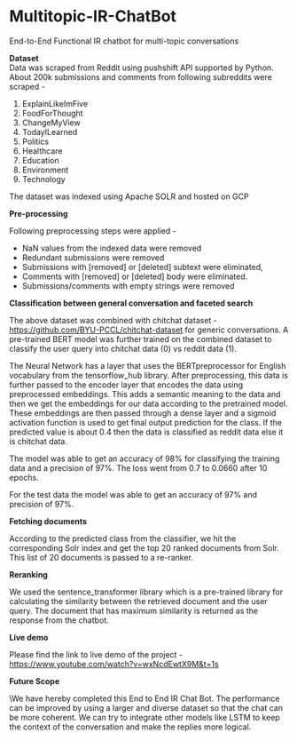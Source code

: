 # Multitopic-IR-ChatBot
End-to-End Functional IR chatbot for multi-topic conversations

**Dataset** <br />
Data was scraped from Reddit using pushshift API supported by Python. About 200k submissions and comments from following subreddits were scraped - <br />

1. ExplainLikeImFive <br />
2. FoodForThought <br />
3. ChangeMyView <br />
4. TodayILearned <br />
5. Politics <br />
6. Healthcare <br />
7. Education <br />
8. Environment <br />
9. Technology <br />
 
The dataset was indexed using Apache SOLR and hosted on GCP <br />

**Pre-processing** <br />

Following preprocessing steps were applied - <br />
* NaN values from the indexed data were removed
* Redundant submissions were removed
* Submissions with [removed] or [deleted] subtext were eliminated,
* Comments with [removed] or [deleted] body were eliminated.  
* Submissions/comments with empty strings were removed

**Classification between general conversation and faceted search**

The above dataset was combined with chitchat dataset - https://github.com/BYU-PCCL/chitchat-dataset for generic conversations.
A pre-trained BERT model was further trained on the combined dataset to classify the user query into chitchat data (0) vs reddit data (1).

The Neural Network has a layer that uses the BERTpreprocessor for English vocabulary from the tensorflow_hub library. After preprocessing, this data is further passed to the encoder layer that encodes the data using preprocessed embeddings. This adds a semantic meaning to the data and then we get the embeddings for our data according to the pretrained model. These embeddings are then passed through a dense layer and a sigmoid activation function is used to get final output prediction for the class. If the predicted value is about 0.4 then the data is classified as reddit data else it is chitchat data.

The model was able to get an accuracy of 98% for classifying the training data and a precision of 97%. The loss went from 0.7 to 0.0660 after 10 epochs.

For the test data the model was able to get an accuracy of 97% and precision of 97%.

**Fetching documents**

According to the predicted class from the classifier, we hit the corresponding Solr index and get the top 20 ranked documents from Solr. This list of 20 documents is passed to a re-ranker.

**Reranking**

We used the sentence_transformer library which is a pre-trained library for calculating the similarity between the retrieved document and the user query. The document that has maximum similarity is returned as the response from the chatbot.

**Live demo**

Please find the link to live demo of the project - https://www.youtube.com/watch?v=wxNcdEwtX9M&t=1s 

**Future Scope**

\We have hereby completed this End to End IR Chat Bot. The performance can be improved by using a larger and diverse dataset so that the chat can be more coherent. We can try to integrate other models like LSTM to keep the context of the conversation and make the replies more logical.
